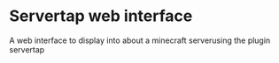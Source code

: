 # Servertap web interface
 A web interface to display into about a minecraft serverusing the plugin servertap

